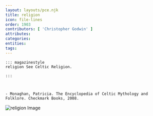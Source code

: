 ```yaml
---
layout: layouts/pce.njk
title: religion
icon: file-lines
order: 1903
contributors: [ 'Christopher Godwin' ]
attributes:
categories:
entities:
tags:
---
```

``` tab [group1:Info]
::: magazinestyle
religion See Celtic Religion.

:::
```
``` tab [group1:Attributes]
```
``` tab [group1:Entities]
```
``` tab [group1:Sources]
- Monaghan, Patricia. The Encyclopedia of Celtic Mythology and Folklore. Checkmark Books, 2008.
```
![religion Image](['https://upload.wikimedia.org/wikipedia/commons/7/7a/16_religious_symbol.jpg'])
